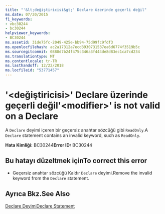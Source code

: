 ```yaml
---
title: "'&lt;değiştiricisi&gt;' Declare üzerinde geçerli değil"
ms.date: 07/20/2015
f1_keywords:
- vbc30244
- bc30244
helpviewer_keywords:
- BC30244
ms.assetid: 31de75fc-2049-425e-bb94-75d99fc9fdf3
ms.openlocfilehash: ac2a17312a7ecd3930731537ea6d6774f3519b5c
ms.sourcegitcommit: 0888d7b24f475c346a3f444de8d83ec1ca7cd234
ms.translationtype: MT
ms.contentlocale: tr-TR
ms.lasthandoff: 12/22/2018
ms.locfileid: "53771457"
---
```

# <a name="ltmodifiergt-is-not-valid-on-a-declare"></a><span data-ttu-id="bce70-102">'&lt;değiştiricisi&gt;' Declare üzerinde geçerli değil</span><span class="sxs-lookup"><span data-stu-id="bce70-102">'&lt;modifier&gt;' is not valid on a Declare</span></span>
<span data-ttu-id="bce70-103">A `Declare` deyimi içeren bir geçersiz anahtar sözcüğü gibi `ReadOnly`.</span><span class="sxs-lookup"><span data-stu-id="bce70-103">A `Declare` statement contains an invalid keyword, such as `ReadOnly`.</span></span>  
  
 <span data-ttu-id="bce70-104">**Hata Kimliği:** BC30244</span><span class="sxs-lookup"><span data-stu-id="bce70-104">**Error ID:** BC30244</span></span>  
  
## <a name="to-correct-this-error"></a><span data-ttu-id="bce70-105">Bu hatayı düzeltmek için</span><span class="sxs-lookup"><span data-stu-id="bce70-105">To correct this error</span></span>  
  
-   <span data-ttu-id="bce70-106">Geçersiz anahtar sözcüğü Kaldır `Declare` deyimi.</span><span class="sxs-lookup"><span data-stu-id="bce70-106">Remove the invalid keyword from the `Declare` statement.</span></span>  
  
## <a name="see-also"></a><span data-ttu-id="bce70-107">Ayrıca Bkz.</span><span class="sxs-lookup"><span data-stu-id="bce70-107">See Also</span></span>  
 [<span data-ttu-id="bce70-108">Declare Deyimi</span><span class="sxs-lookup"><span data-stu-id="bce70-108">Declare Statement</span></span>](../../visual-basic/language-reference/statements/declare-statement.md)
